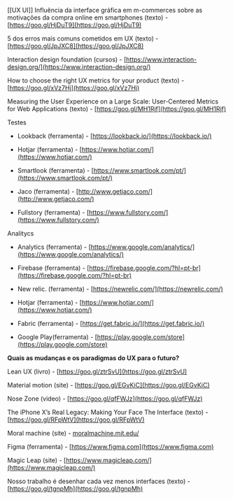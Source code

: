 
[[UX UI]]
Influência da interface gráfica em m-commerces sobre as motivações da compra online em smartphones (texto) - [https://goo.gl/HjDuT9](https://goo.gl/HjDuT9)

5 dos erros mais comuns cometidos em UX (texto) - [https://goo.gl/JpJXC8](https://goo.gl/JpJXC8)

Interaction design foundation (cursos) - [https://www.interaction-design.org/](https://www.interaction-design.org/)

How to choose the right UX metrics for your product (texto) - [https://goo.gl/xVz7Hj](https://goo.gl/xVz7Hj)

Measuring the User Experience on a Large Scale: User-Centered Metrics for Web Applications (texto) - [https://goo.gl/MH1Rjf](https://goo.gl/MH1Rjf)

Testes

-   Lookback (ferramenta) - [https://lookback.io/](https://lookback.io/)
    
-   Hotjar (ferramenta) - [https://www.hotjar.com/](https://www.hotjar.com/)
    
-   Smartlook (ferramenta) - [https://www.smartlook.com/pt/](https://www.smartlook.com/pt/)
    
-   Jaco (ferramenta) - [http://www.getjaco.com/](http://www.getjaco.com/)
    
-   Fullstory (ferramenta) - [https://www.fullstory.com/](https://www.fullstory.com/)
    

Analitycs

-   Analytics (ferramenta) - [https://www.google.com/analytics/](https://www.google.com/analytics/)
    
-   Firebase (ferramenta) - [https://firebase.google.com/?hl=pt-br](https://firebase.google.com/?hl=pt-br)
    
-   New relic. (ferramenta) - [https://newrelic.com/](https://newrelic.com/)
    
-   Hotjar (ferramenta) - [https://www.hotjar.com/](https://www.hotjar.com/)
    
-   Fabric (ferramenta) - [https://get.fabric.io/](https://get.fabric.io/)
    
-   Google Play(ferramenta) - [https://play.google.com/store](https://play.google.com/store)
    

**Quais as mudanças e os paradigmas do UX para o futuro?**

Lean UX (livro) - [https://goo.gl/ztrSvU](https://goo.gl/ztrSvU)

Material motion (site) - [https://goo.gl/EGvKiC](https://goo.gl/EGvKiC)

Nose Zone (video) - [https://goo.gl/qfFWJz](https://goo.gl/qfFWJz)

The iPhone X’s Real Legacy: Making Your Face The Interface (texto) - [https://goo.gl/RFpWtV](https://goo.gl/RFpWtV)

Moral machine (site) - [moralmachine.mit.edu/](http://moralmachine.mit.edu/)

Figma (ferramenta) - [https://www.figma.com](https://www.figma.com)

Magic Leap (site) - [https://www.magicleap.com/](https://www.magicleap.com/)

Nosso trabalho é desenhar cada vez menos interfaces (texto) - [https://goo.gl/tgnpMh](https://goo.gl/tgnpMh)